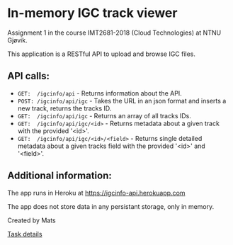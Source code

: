 # In-memory IGC track viewer
Assignment 1 in the course IMT2681-2018 (Cloud Technologies) at NTNU Gjøvik.

This application is a RESTful API to upload and browse IGC files.

## API calls: 
 * `GET:  /igcinfo/api`                  - Returns information about the API.
 * `POST: /igcinfo/api/igc`              - Takes the URL in an json format and inserts a new track, returns the tracks ID.
 * `GET:  /igcinfo/api/igc`              - Returns an array of all tracks IDs.
 * `GET:  /igcinfo/api/igc/<id>`         - Returns metadata about a given track with the provided '<id\>'.
 * `GET:  /igcinfo/api/igc/<id>/<field>` - Returns single detailed metadata about a given tracks field with the provided '<id\>' and '<field\>'.


## Additional information:
The app runs in Heroku at https://igcinfo-api.herokuapp.com

The app does not store data in any persistant storage, only in memory.

Created by Mats


[Task details](https://github.com/mats93/igcinfo/blob/master/OrignalTask.md)

